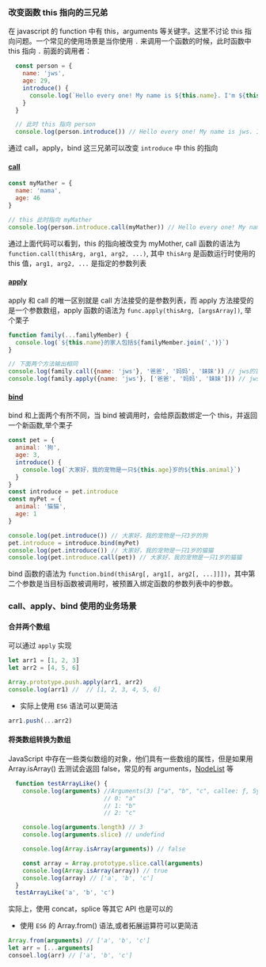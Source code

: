 ### 改变函数 this 指向的三兄弟

在 javascript 的 function 中有 this，arguments 等关键字。这里不讨论 this 指向问题。一个常见的使用场景是当你使用 `.` 来调用一个函数的时候，此时函数中 this 指向 `.` 前面的调用者：

```js
  const person = {
    name: 'jws',
    age: 29,
    introduce() {
      console.log(`Hello every one! My name is ${this.name}. I'm ${this.age} yers old.`)
    }
  }

  // 此时 this 指向 person
  console.log(person.introduce()) // Hello every one! My name is jws. I'm 29 yers old.
```

通过 call，apply，bind 这三兄弟可以改变 `introduce` 中 this 的指向

#### [call](https://developer.mozilla.org/zh-CN/docs/Web/JavaScript/Reference/Global_Objects/Function/call)

```js
const myMather = {
  name: 'mama',
  age: 46
}

// this 此时指向 myMather
console.log(person.introduce.call(myMather)) // Hello every one! My name is mama. I'm 46 yers old.
```

通过上面代码可以看到，this 的指向被改变为 myMother, call 函数的语法为 `function.call(thisArg, arg1, arg2, ...)`, 其中 `thisArg` 是函数运行时使用的 this 值，`arg1, arg2, ...` 是指定的参数列表


#### [apply](https://developer.mozilla.org/zh-CN/docs/Web/JavaScript/Reference/Global_Objects/Function/apply)

apply 和 call 的唯一区别就是 call 方法接受的是参数列表，而 apply 方法接受的是一个参数数组，apply 函数的语法为 `func.apply(thisArg, [argsArray])`, 举个栗子

```js
function family(...familyMember) {
  console.log(`${this.name}的家人包括${familyMember.join(',')}`)
}

// 下面两个方法输出相同
console.log(family.call({name: 'jws'}, '爸爸', '妈妈', '妹妹')) // jws的家人包括爸爸,妈妈,妹妹
console.log(family.apply({name: 'jws'}, ['爸爸', '妈妈', '妹妹'])) // jws的家人包括爸爸,妈妈,妹妹
```
#### [bind](https://developer.mozilla.org/zh-CN/docs/Web/JavaScript/Reference/Global_Objects/Function/bind)

bind 和上面两个有所不同，当 bind 被调用时，会给原函数绑定一个 this，并返回一个新函数,举个栗子

```js
const pet = {
  animal: '狗',
  age: 3,
  introduce() {
    console.log(`大家好，我的宠物是一只${this.age}岁的${this.animal}`)
  }
}
const introduce = pet.introduce
const myPet = {
  animal: '猫猫',
  age: 1
}

console.log(pet.introduce()) // 大家好，我的宠物是一只3岁的狗
pet.introduce = introduce.bind(myPet)
console.log(pet.introduce()) // 大家好，我的宠物是一只1岁的猫猫
console.log(pet.introduce.call(pet)) // 大家好，我的宠物是一只1岁的猫猫

```

bind 函数的语法为 `function.bind(thisArg[, arg1[, arg2[, ...]]])`，其中第二个参数是当目标函数被调用时，被预置入绑定函数的参数列表中的参数。

### call、apply、bind 使用的业务场景

#### 合并两个数组

可以通过 `apply` 实现

```js
let arr1 = [1, 2, 3]
let arr2 = [4, 5, 6]

Array.prototype.push.apply(arr1, arr2)
console.log(arr1) //  // [1, 2, 3, 4, 5, 6]
```
* 实际上使用 `ES6` 语法可以更简洁

```js
arr1.push(...arr2)
```

#### 将类数组转换为数组
JavaScript 中存在一些类似数组的对象，他们具有一些数组的属性，但是如果用 Array.isArray() 去测试会返回 false，常见的有 arguments，[NodeList](https://developer.mozilla.org/zh-CN/docs/Web/API/NodeList) 等

```js
  function testArrayLike() {
    console.log(arguments) //Arguments(3) ["a", "b", "c", callee: ƒ, Symbol(Symbol.iterator): ƒ]
                           // 0: "a"
                           // 1: "b"
                           // 2: "c"

    console.log(arguments.length) // 3
    console.log(arguments.slice) // undefind

    console.log(Array.isArray(arguments)) // false

    const array = Array.prototype.slice.call(arguments)
    console.log(Array.isArray(array)) // true
    console.log(array) // ['a', 'b', 'c']
  }
  testArrayLike('a', 'b', 'c')
```
实际上，使用 concat，splice 等其它 API 也是可以的
* 使用 `ES6` 的 Array.from() 语法,或者拓展运算符可以更简洁

```js
Array.from(arguments) // ['a', 'b', 'c']
let arr = [...arguments]
consoel.log(arr) // ['a', 'b', 'c']
```
